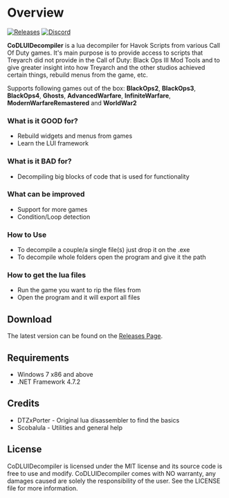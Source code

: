 # Overview
[![Releases](https://img.shields.io/github/downloads/JariKCoding/CoDLUIDecompiler/total.svg)](https://github.com/JariKCoding/CoDLUIDecompiler/) [![Discord](https://img.shields.io/badge/chat-Discord-blue.svg)](https://discord.gg/yU2Pje6)

**CoDLUIDecompiler** is a lua decompiler for Havok Scripts from various Call Of Duty games. It's main purpose is to provide access to scripts that Treyarch did not provide in the Call of Duty: Black Ops III Mod Tools and to give greater insight into how Treyarch and the other studios achieved certain things, rebuild menus from the game, etc.

Supports following games out of the box: **BlackOps2**, **BlackOps3**, **BlackOps4**, **Ghosts**, **AdvancedWarfare**, **InfiniteWarfare**, **ModernWarfareRemastered** and **WorldWar2**

### What is it GOOD for?

- Rebuild widgets and menus from games
- Learn the LUI framework

### What is it BAD for?

- Decompiling big blocks of code that is used for functionality

### What can be improved

- Support for more games
- Condition/Loop detection

### How to Use 

- To decompile a couple/a single file(s) just drop it on the .exe
- To decompile whole folders open the program and give it the path

### How to get the lua files

- Run the game you want to rip the files from
- Open the program and it will export all files

## Download

The latest version can be found on the [Releases Page](https://github.com/JariKCoding/CoDLUIDecompiler/releases).

## Requirements

* Windows 7 x86 and above
* .NET Framework 4.7.2

## Credits

- DTZxPorter - Original lua disassembler to find the basics
- Scobalula - Utilities and general help

## License 

CoDLUIDecompiler is licensed under the MIT license and its source code is free to use and modify. CoDLUIDecompiler comes with NO warranty, any damages caused are solely the responsibility of the user. See the LICENSE file for more information.
